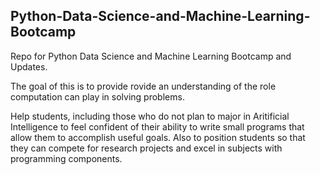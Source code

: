 ## Python-Data-Science-and-Machine-Learning-Bootcamp
Repo for Python Data Science and Machine Learning Bootcamp and Updates.

The goal of this is to provide rovide an understanding of the role computation can play in solving problems. 


Help students, including those who do not plan to major in Aritificial Intelligence to feel confident of their ability to write small programs that allow them to accomplish useful goals. Also to position students so that they can compete for research projects and excel in subjects with programming components.